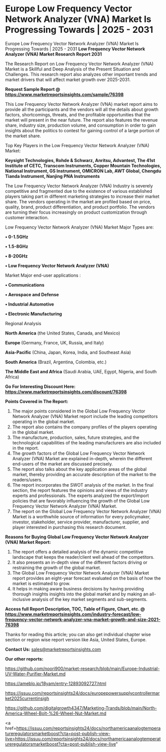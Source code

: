 # Europe Low Frequency Vector Network Analyzer (VNA) Market Is Progressing Towards | 2025 - 2031
Europe Low Frequency Vector Network Analyzer (VNA) Market Is Progressing Towards | 2025 - 2031
<strong>Low Frequency Vector Network Analyzer (VNA) Market Research Report 2031</strong>

The Research Report on Low Frequency Vector Network Analyzer (VNA) Market is a Skillful and Deep Analysis of the Present Situation and Challenges. This research report also analyzes other important trends and market drivers that will affect market growth over 2025-2031.

<strong>Request Sample Report @ <a href=https://www.marketreportsinsights.com/sample/76398>https://www.marketreportsinsights.com/sample/76398</a></strong>

This Low Frequency Vector Network Analyzer (VNA) market report aims to provide all the participants and the vendors will all the details about growth factors, shortcomings, threats, and the profitable opportunities that the market will present in the near future. The report also features the revenue share, industry size, production volume, and consumption in order to gain insights about the politics to contest for gaining control of a large portion of the market share.

Top Key Players in the Low Frequency Vector Network Analyzer (VNA) Market:

<strong>Keysight Technologies, Rohde & Schwarz, Anritsu, Advantest, The 41st Institute of CETC, Transcom Instruments, Copper Mountain Technologies, National Instrument, GS Instrument, OMICRON Lab, AWT Global, Chengdu Tianda Instrument, Nanjing PNA Instruments</strong>

The Low Frequency Vector Network Analyzer (VNA) Industry is severely competitive and fragmented due to the existence of various established players taking part in different marketing strategies to increase their market share. The vendors operating in the market are profiled based on price, quality, brand, product differentiation, and product portfolio. The vendors are turning their focus increasingly on product customization through customer interaction.

Low Frequency Vector Network Analyzer (VNA) Market Major Types are:

<strong>• 0-1.5GHz

• 1.5-8GHz

• 8-20GHz

• Low Frequency Vector Network Analyzer (VNA)</strong>

Market Major end-user applications :

<strong>• Communications

• Aerospace and Defense

• Industrial Automotive

• Electronic Manufacturing</strong>

Regional Analysis

</u><strong><b>North America</b></strong> (the United States, Canada, and Mexico)

<strong><b>Europe </b></strong>(Germany, France, UK, Russia, and Italy)

<strong><b>Asia-Pacific</b></strong> (China, Japan, Korea, India, and Southeast Asia)

<strong><b>South America</b></strong> (Brazil, Argentina, Colombia, etc.)

<strong><b>The Middle East and Africa</b></strong> (Saudi Arabia, UAE, Egypt, Nigeria, and South Africa)

<strong>Go For Interesting Discount Here: <a href=https://www.marketreportsinsights.com/discount/76398>https://www.marketreportsinsights.com/discount/76398</a></strong>

<strong>Points Covered in The Report:</strong>
<ol>
  <li>The major points considered in the Global Low Frequency Vector Network Analyzer (VNA) Market report include the leading competitors operating in the global market.</li>
  <li>The report also contains the company profiles of the players operating in the global market.</li>
  <li>The manufacture, production, sales, future strategies, and the technological capabilities of the leading manufacturers are also included in the report.</li>
  <li>The growth factors of the Global Low Frequency Vector Network Analyzer (VNA) Market are explained in-depth, wherein the different end-users of the market are discussed precisely.</li>
  <li>The report also talks about the key application areas of the global market, thereby providing an accurate description of the market to the readers/users.</li>
  <li>The report incorporates the SWOT analysis of the market. In the final section, the report features the opinions and views of the industry experts and professionals. The experts analyzed the export/import policies that are favorably influencing the growth of the Global Low Frequency Vector Network Analyzer (VNA) Market.</li>
  <li>The report on the Global Low Frequency Vector Network Analyzer (VNA) Market is a worthwhile source of information for every policymaker, investor, stakeholder, service provider, manufacturer, supplier, and player interested in purchasing this research document.</li>
</ol>
<strong>Reasons for Buying Global Low Frequency Vector Network Analyzer (VNA) Market Report:</strong>

<ol>
  <li>The report offers a detailed analysis of the dynamic competitive landscape that keeps the reader/client well ahead of the competitors.</li>
  <li>It also presents an in-depth view of the different factors driving or restraining the growth of the global market.</li>
  <li>The Global Low Frequency Vector Network Analyzer (VNA) Market report provides an eight-year forecast evaluated on the basis of how the market is estimated to grow.</li>
  <li>It helps in making aware business decisions by having providing thorough insights insights into the global market and by making an all-inclusive analysis of the key market segments and sub-segments.</li>
</ol>
<strong>Access full Report Description, TOC, Table of Figure, Chart, etc. @ <a href=https://www.marketreportsinsights.com/industry-forecast/low-frequency-vector-network-analyzer-vna-market-growth-and-size-2021-76398>https://www.marketreportsinsights.com/industry-forecast/low-frequency-vector-network-analyzer-vna-market-growth-and-size-2021-76398</a></strong>


Thanks for reading this article; you can also get individual chapter wise section or region wise report version like Asia, United States, Europe.

<strong>Contact Us:</strong>
sales@marketreportsinsights.com

<strong>Our other reports:</strong>

<a href=https://github.com/noori900/market-research/blob/main/Europe-Industrial-UV-Water-Purifier-Market.md>https://github.com/noori900/market-research/blob/main/Europe-Industrial-UV-Water-Purifier-Market.md</a>

<a href=https://ameblo.jp/18yam/entry-12893092727.html>https://ameblo.jp/18yam/entry-12893092727.html</a>

<a href=https://issuu.com/reportsinsights24/docs/europepowersupplycontrollermarket2025currentinsigh>https://issuu.com/reportsinsights24/docs/europepowersupplycontrollermarket2025currentinsigh</a>

<a href=https://github.com/digitalgrowth4347/Marketing-Trands/blob/main/North-America-Wheel-Bolt-%26-Wheel-Nut-Market.md>https://github.com/digitalgrowth4347/Marketing-Trands/blob/main/North-America-Wheel-Bolt-%26-Wheel-Nut-Market.md</a>

<a href=https://issuu.com/reportsinsights24/docs/northamericaanalogtemperatureregulatorsmarketboost?cta=post-publish-view-live>https://issuu.com/reportsinsights24/docs/northamericaanalogtemperatureregulatorsmarketboost?cta=post-publish-view-live</a>"
